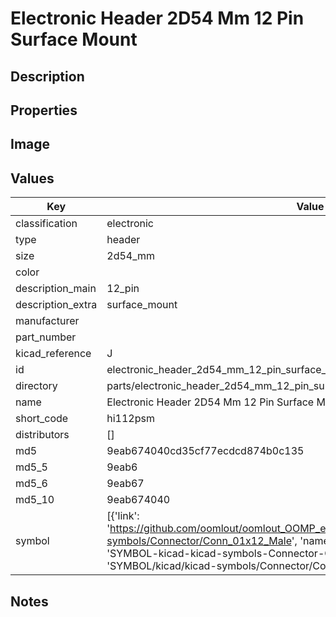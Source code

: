 # Electronic Header 2D54 Mm 12 Pin Surface Mount

## Description

## Properties


## Image


## Values

| Key | Value |
| --- | --- |
| classification | electronic |
| type | header |
| size | 2d54_mm |
| color |  |
| description_main | 12_pin |
| description_extra | surface_mount |
| manufacturer |  |
| part_number |  |
| kicad_reference | J |
| id | electronic_header_2d54_mm_12_pin_surface_mount |
| directory | parts/electronic_header_2d54_mm_12_pin_surface_mount |
| name | Electronic Header 2D54 Mm 12 Pin Surface Mount |
| short_code | hi112psm |
| distributors | [] |
| md5 | 9eab674040cd35cf77ecdcd874b0c135 |
| md5_5 | 9eab6 |
| md5_6 | 9eab67 |
| md5_10 | 9eab674040 |
| symbol | [{'link': 'https://github.com/oomlout/oomlout_OOMP_eda_V2/tree/main/SYMBOL/kicad/kicad-symbols/Connector/Conn_01x12_Male', 'name': 'Connector : Conn_01x12_Male', 'id': 'SYMBOL-kicad-kicad-symbols-Connector-Conn_01x12_Male', 'directory': 'SYMBOL/kicad/kicad-symbols/Connector/Conn_01x12_Male/'}] |

## Notes


